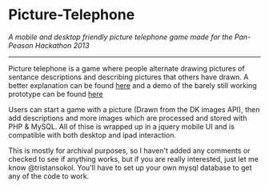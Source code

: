 Picture-Telephone
=================

*A mobile and desktop friendly picture telephone game made for the Pan-Peason Hackathon 2013*

---

Picture telephone is a game where people alternate drawing pictures of sentance descriptions and describing pictures that others have drawn. A better explanation can be found [here](http://www.greatgroupgames.com/telephone-pictionary.htm) and a demo of the barely still working prototype can be found [here](http://tristansokol.com/hackathon/2013/allgames.php)

Users can start a game with a picture (Drawn from the DK images API), then add descriptions and more images which are processed and stored with PHP & MySQL. All of thise is wrapped up in a jquery mobile UI and is compatible with both desktop and ipad interaction. 

This is mostly for archival purposes, so I haven't added any comments or checked to see if anything works, but if you are really interested, just let me know @tristansokol. You'll have to set up your own mysql database to get any of the code to work. 
